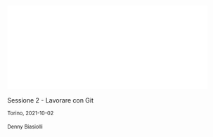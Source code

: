 ![Git logo](slides/git-ita/images/Git-Logo-White.png)

Sessione 2 - Lavorare con Git
<small>

Torino, 2021-10-02

Denny Biasiolli
</small>

<aside class="notes">
</aside>
